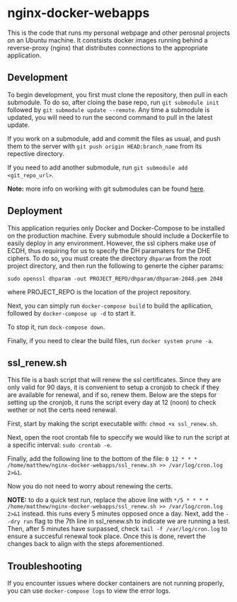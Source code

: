 # nginx-docker-webapps

This is the code that runs my personal webpage and other perosnal projects on an Ubuntu machine. It constsists docker images running behind a reverse-proxy (nginx) that distributes connections to the appropriate application. 

## Development

To begin development, you first must clone the repository, then pull in each submodule. To do so, after cloing the base repo, run `git submodule init` followed by `git submodule update --remote`. Any time a submodule is updated, you will need to run the second command to pull in the latest update.

If you work on a submodule, add and commit the files as usual, and push them to the server with `git push origin HEAD:branch_name` from its repective directory.

If you need to add another submodule, run `git submodule add <git_repo_url>`.

**Note:** more info on working with git submodules can be found [here](https://git-scm.com/book/en/v2/Git-Tools-Submodules).

## Deployment

This application requries only Docker and Docker-Compose to be installed on the production machine. Every submodule should include a Dockerfile to easily deploy in any environment. However, the ssl ciphers make use of ECDH, thus requiring for us to specify the DH paramaters for the DHE ciphers. To do so, you must create the directory `dhparam` from the root project directory, and then run the following to generte the cipher params:

```
sudo openssl dhparam -out PROJECT_REPO/dhparam/dhparam-2048.pem 2048
```

where PROJECT_REPO is the location of the project repository.


Next, you can simply run `docker-compose build` to build the apllication, followed by `docker-compose up -d` to start it.

To stop it, run `dock-compose down`.

Finally, if you need to clear the build files, run `docker system prune -a`.

## ssl_renew.sh

This file is a bash script that will renew the ssl certificates. Since they are only valid for 90 days, it is convenient to setup a cronjob to check if they are available for renewal, and if so, renew them. Below are the steps for setting up the cronjob, it runs the script every day at 12 (noon) to check wether or not the certs need renewal.

First, start by making the script executable with: `chmod +x ssl_renew.sh`. 

Next, open the root crontab file to speccify we would like to run the script at a specific interval: `sudo crontab -e`.

Finally, add the following line to the bottom of the file:
`0 12 * * * /home/matthew/nginx-docker-webapps/ssl_renew.sh >> /var/log/cron.log 2>&1`.

Now you do not need to worry about renewing the certs.

**NOTE:** to do a quick test run, replace the above line with
`*/5 * * * * /home/matthew/nginx-docker-webapps/ssl_renew.sh >> /var/log/cron.log 2>&1` instead. this runs every 5 minutes opposed once a day. Next, add the `--dry run` flag to the 7th line in ssl_renew.sh to indicate we are running a test. Then, after 5 minutes have surpassed, check `tail -f /var/log/cron.log` to ensure a succesful renewal took place. Once this is done, revert the changes back to align with the steps aforementioned.

## Troubleshooting

If you encounter issues where docker containers are not running properly, you can use `docker-compose logs` to view the error logs.